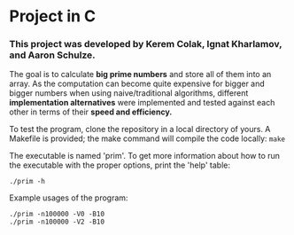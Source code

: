 # Project in C
### This project was developed by Kerem Colak, Ignat Kharlamov, and Aaron Schulze.
The goal is to calculate **big prime numbers** and store all of them into an array.
As the computation can become quite expensive for bigger and bigger numbers when using naive/traditional algorithms,
different **implementation alternatives** were implemented and tested against each other in terms of their **speed and efficiency.**

To test the program, clone the repository in a local directory of yours.
A Makefile is provided; the make command will compile the code locally:
```make```

The executable is named 'prim'.
To get more information about how to run the executable with the proper options, print the 'help' table:
```
./prim -h
````
Example usages of the program:
```
./prim -n100000 -V0 -B10
./prim -n100000 -V2 -B10

